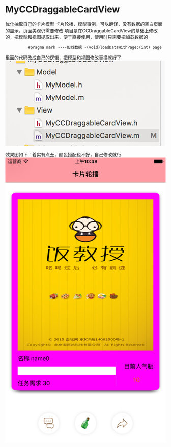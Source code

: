 # MyCCDraggableCardView
优化抽取自己的卡片模型
卡片轮播，模型事例，可以翻译，没有数据的空白页面的显示，页面美观仍需要修改
  项目是在CCDraggableCardView的基础上修改的，把模型和视图提取出来，便于直接使用，使用时只需要把加载数据的
         
`          #pragma mark ----加载数据
          -(void)loadDataWithPage:(int) page`
         
  里面的代码改成自己的逻辑，把模型和视图修改替换就好了
 ![例如代码中的](https://github.com/easyhaipi/MyCCDraggableCardView/raw/master/carView.png)
         
  效果图如下：着实有点丑，颜色搭配也不好，自己修改就行
  ![效果图](https://github.com/easyhaipi/MyCCDraggableCardView/raw/master/carView-Demo.png)
 
